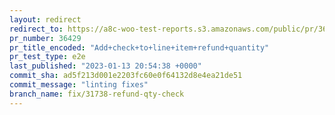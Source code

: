 ```yaml
---
layout: redirect
redirect_to: https://a8c-woo-test-reports.s3.amazonaws.com/public/pr/36429/e2e/index.html
pr_number: 36429
pr_title_encoded: "Add+check+to+line+item+refund+quantity"
pr_test_type: e2e
last_published: "2023-01-13 20:54:38 +0000"
commit_sha: ad5f213d001e2203fc60e0f64132d8e4ea21de51
commit_message: "linting fixes"
branch_name: fix/31738-refund-qty-check
---
```

